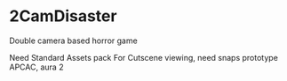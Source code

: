# 2CamDisaster

Double camera based horror game

Need Standard Assets pack
For Cutscene viewing, need snaps prototype APCAC, aura 2

